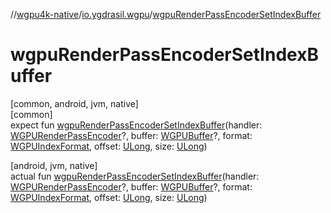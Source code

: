 //[wgpu4k-native](../../index.md)/[io.ygdrasil.wgpu](index.md)/[wgpuRenderPassEncoderSetIndexBuffer](wgpu-render-pass-encoder-set-index-buffer.md)

# wgpuRenderPassEncoderSetIndexBuffer

[common, android, jvm, native]\
[common]\
expect fun [wgpuRenderPassEncoderSetIndexBuffer](wgpu-render-pass-encoder-set-index-buffer.md)(handler: [WGPURenderPassEncoder](-w-g-p-u-render-pass-encoder/index.md)?, buffer: [WGPUBuffer](-w-g-p-u-buffer/index.md)?, format: [WGPUIndexFormat](-w-g-p-u-index-format/index.md), offset: [ULong](https://kotlinlang.org/api/core/kotlin-stdlib/kotlin/-u-long/index.html), size: [ULong](https://kotlinlang.org/api/core/kotlin-stdlib/kotlin/-u-long/index.html))

[android, jvm, native]\
actual fun [wgpuRenderPassEncoderSetIndexBuffer](wgpu-render-pass-encoder-set-index-buffer.md)(handler: [WGPURenderPassEncoder](-w-g-p-u-render-pass-encoder/index.md)?, buffer: [WGPUBuffer](-w-g-p-u-buffer/index.md)?, format: [WGPUIndexFormat](-w-g-p-u-index-format/index.md), offset: [ULong](https://kotlinlang.org/api/core/kotlin-stdlib/kotlin/-u-long/index.html), size: [ULong](https://kotlinlang.org/api/core/kotlin-stdlib/kotlin/-u-long/index.html))